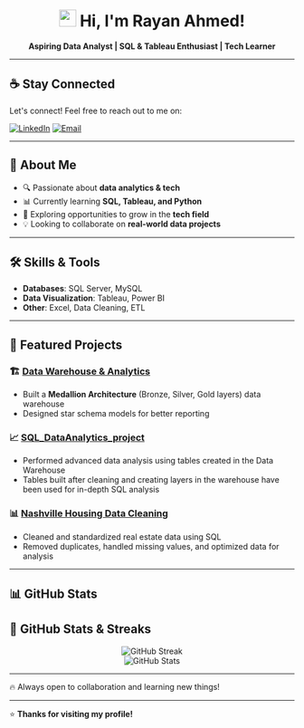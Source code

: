 <h1 align="center"><img src="https://media.giphy.com/media/hvRJCLFzcasrR4ia7z/giphy.gif" width="30px"> Hi, I'm Rayan Ahmed!</h1>

<p align="center">
  <b>Aspiring Data Analyst | SQL & Tableau Enthusiast | Tech Learner</b>
</p>

---

## ☕ Stay Connected  

Let's connect! Feel free to reach out to me on:  

[![LinkedIn](https://img.shields.io/badge/LinkedIn-0077B5?style=for-the-badge&logo=linkedin&logoColor=white)](https://www.linkedin.com/in/rayanahmed2002/)  [![Email](https://img.shields.io/badge/Email-D14836?style=for-the-badge&logo=gmail&logoColor=white)](mailto:rayandp808@gmail.com)


---

## 📌 About Me  
- 🔍 Passionate about **data analytics & tech**  
- 📊 Currently learning **SQL, Tableau, and Python**  
- 🚀 Exploring opportunities to grow in the **tech field**  
- 💡 Looking to collaborate on **real-world data projects**  

---

## 🛠 Skills & Tools  
- **Databases**: SQL Server, MySQL  
- **Data Visualization**: Tableau, Power BI  
- **Other**: Excel, Data Cleaning, ETL  

---

## 📂 Featured Projects  

### 🏗️ [Data Warehouse & Analytics](https://github.com/Ra638/SQL_Datawarehouse_Project)
- Built a **Medallion Architecture** (Bronze, Silver, Gold layers) data warehouse  
- Designed star schema models for better reporting

### 📈 [SQL_DataAnalytics_project](https://github.com/Ra638/SQL_Data_Analytics_Project-)
- Performed advanced data analysis using tables created in the Data Warehouse  
- Tables built after cleaning and creating layers in the warehouse have been used for in-depth SQL analysis

### 📊 [Nashville Housing Data Cleaning](https://github.com/Ra638/DATA-CLEANING-USING-SQL)
- Cleaned and standardized real estate data using SQL  
- Removed duplicates, handled missing values, and optimized data for analysis  

---

## 📊 GitHub Stats  

## 🚀 GitHub Stats & Streaks  

<p align="center">
  <!-- 🔥 GitHub Streak -->
  <img src="https://streak-stats.demolab.com?user=Ra638&theme=highcontrast&hide_border=true&date_format=M%20j%5B%2C%20Y%5D" alt="GitHub Streak" />
  <br>
  <!-- 📊 GitHub Stats -->
  <img src="https://github-readme-stats.vercel.app/api?username=Ra638&show_icons=true&theme=radical&hide_border=true" alt="GitHub Stats" />
  <br>




---

🔥 Always open to collaboration and learning new things!

---

⭐ **Thanks for visiting my profile!**
